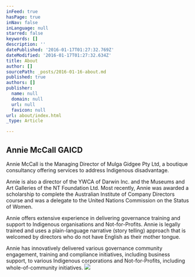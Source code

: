 ```yaml
---
inFeed: true
hasPage: true
inNav: false
inLanguage: null
starred: false
keywords: []
description: ''
datePublished: '2016-01-17T01:27:32.769Z'
dateModified: '2016-01-17T01:27:32.634Z'
title: About
author: []
sourcePath: _posts/2016-01-16-about.md
published: true
authors: []
publisher:
  name: null
  domain: null
  url: null
  favicon: null
url: about/index.html
_type: Article

---
```

## Annie McCall GAICD 

Annie McCall is the Managing Director of
Mulga Gidgee Pty Ltd, a boutique consultancy offering services to address Indigenous disadvantage. 

Annie is also a director of the YWCA of
Darwin Inc. and the Museums and Art Galleries of the NT Foundation Ltd. Most
recently, Annie was awarded a scholarship to complete the Australian Institute
of Company Directors course and was a delegate to the United Nations Commission
on the Status of Women.

Annie offers extensive
experience in delivering governance training and support to Indigenous
organisations and Not-for-Profits. Annie is legally trained and uses a
plain-language narrative (story telling) approach that is welcomed by directors
who do not have English as their mother tongue. 

Annie has innovatively
delivered various governance community engagement, training and compliance initiatives,
including business support, to various Indigenous corporations and Not-for-Profits,
including whole-of-community initiatives. ![](https://s3-us-west-2.amazonaws.com/the-grid-img/p/283c5ce5ed47f8a45df5fd1b891b40fbf5fd4f8a.jpg)